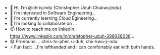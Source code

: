 - 👋 Hi, I’m @chrisjindu {Christopher Uduh Chukwujindu}
- 👀 I’m interested in Software Engineering...
- 🌱 I’m currently learning Cloud Egineering...
- 💞️ I’m looking to collaborate on ...
- 📫 How to reach me on linkedin https://www.linkedin.com/in/christopher-uduh-398028238...
- 😄 Pronouns: ...chris-to-pher, u-duh, chu-kwu-ji-ndu
- ⚡ Fun fact: ...I'm lefthanded and i can comfortably eat with both hands.

<!---
chrisjindu/chrisjindu is a ✨ special ✨ repository because its `README.md` (this file) appears on your GitHub profile.
You can click the Preview link to take a look at your changes.
--->
